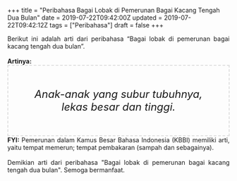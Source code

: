 +++
title = "Peribahasa Bagai Lobak di Pemerunan Bagai Kacang Tengah Dua Bulan"
date = 2019-07-22T09:42:00Z
updated = 2019-07-22T09:42:12Z
tags = ["Peribahasa"]
draft = false
+++

<div dir="ltr" style="text-align: left;" trbidi="on"><div style="text-align: justify;">Berikut ini adalah arti dari peribahasa “Bagai lobak di pemerunan bagai kacang tengah dua bulan”.</div><br /><div style="text-align: justify;"><b>Artinya:</b></div><div style="border: 2px dashed #ddd; font-size: 24px; height: auto; margin: 0 auto; padding: 50px; text-align: center; width: auto;"><i>Anak-anak yang subur tubuhnya, lekas besar dan tinggi.</i></div><div style="text-align: justify;"><b>FYI:</b> Pemerunan dalam Kamus Besar Bahasa Indonesia (KBBI) memiliki arti, yaitu tempat memerun; tempat pembakaran (sampah dan sebagainya).<br /><br /></div><div style="text-align: justify;">Demikian arti dari peribahasa "Bagai lobak di pemerunan bagai kacang tengah dua bulan". Semoga bermanfaat.</div></div>
